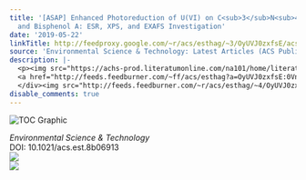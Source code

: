 ```yaml
---
title: '[ASAP] Enhanced Photoreduction of U(VI) on C<sub>3</sub>N<sub>4</sub> by Cr(VI)
  and Bisphenol A: ESR, XPS, and EXAFS Investigation'
date: '2019-05-22'
linkTitle: http://feedproxy.google.com/~r/acs/esthag/~3/OyUVJ0zxfsE/acs.est.8b06913
source: 'Environmental Science & Technology: Latest Articles (ACS Publications)'
description: |-
  <p><img src="https://achs-prod.literatumonline.com/na101/home/literatum/publisher/achs/journals/content/esthag/0/esthag.ahead-of-print/acs.est.8b06913/20190522/images/medium/es-2018-06913a_0005.gif" alt="TOC Graphic"/></p><div><cite>Environmental Science & Technology</cite></div><div>DOI: 10.1021/acs.est.8b06913</div><div class="feedflare">
  <a href="http://feeds.feedburner.com/~ff/acs/esthag?a=OyUVJ0zxfsE:0Vn_3x9IvDw:yIl2AUoC8zA"><img src="http://feeds.feedburner.com/~ff/acs/esthag?d=yIl2AUoC8zA" border="0"></img></a>
  </div><img src="http://feeds.feedburner.com/~r/acs/esthag/~4/OyUVJ0zxfsE" ...
disable_comments: true
---
```

<p><img src="https://achs-prod.literatumonline.com/na101/home/literatum/publisher/achs/journals/content/esthag/0/esthag.ahead-of-print/acs.est.8b06913/20190522/images/medium/es-2018-06913a_0005.gif" alt="TOC Graphic"/></p><div><cite>Environmental Science & Technology</cite></div><div>DOI: 10.1021/acs.est.8b06913</div><div class="feedflare">
<a href="http://feeds.feedburner.com/~ff/acs/esthag?a=OyUVJ0zxfsE:0Vn_3x9IvDw:yIl2AUoC8zA"><img src="http://feeds.feedburner.com/~ff/acs/esthag?d=yIl2AUoC8zA" border="0"></img></a>
</div><img src="http://feeds.feedburner.com/~r/acs/esthag/~4/OyUVJ0zxfsE" ...
